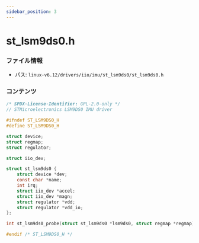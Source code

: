 ```yaml
---
sidebar_position: 3
---
```

# st_lsm9ds0.h

### ファイル情報

- パス: `linux-v6.12/drivers/iio/imu/st_lsm9ds0/st_lsm9ds0.h`

### コンテンツ

```h
/* SPDX-License-Identifier: GPL-2.0-only */
// STMicroelectronics LSM9DS0 IMU driver

#ifndef ST_LSM9DS0_H
#define ST_LSM9DS0_H

struct device;
struct regmap;
struct regulator;

struct iio_dev;

struct st_lsm9ds0 {
	struct device *dev;
	const char *name;
	int irq;
	struct iio_dev *accel;
	struct iio_dev *magn;
	struct regulator *vdd;
	struct regulator *vdd_io;
};

int st_lsm9ds0_probe(struct st_lsm9ds0 *lsm9ds0, struct regmap *regmap);

#endif /* ST_LSM9DS0_H */

```
